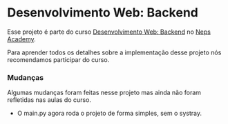 # Desenvolvimento Web: Backend

Esse projeto é parte do curso [Desenvolvimento Web: Backend](https://neps.academy/br/course/desenvolvimento-web:-backend) no [Neps Academy](https://neps.academy/br).

Para aprender todos os detalhes sobre a implementação desse projeto nós recomendamos participar do curso.

### Mudanças

Algumas mudanças foram feitas nesse projeto mas ainda não foram refletidas nas aulas do curso.

- O main.py agora roda o projeto de forma simples, sem o systray.
